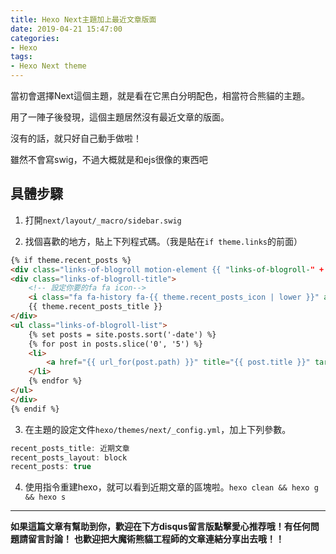 ```yaml
---
title: Hexo Next主題加上最近文章版面
date: 2019-04-21 15:47:00
categories:
- Hexo
tags:
- Hexo Next theme
---
```


當初會選擇Next這個主題，就是看在它黑白分明配色，相當符合熊貓的主題。

用了一陣子後發現，這個主題居然沒有最近文章的版面。

沒有的話，就只好自己動手做啦！

<!-- more -->

雖然不會寫swig，不過大概就是和ejs很像的東西吧

## 具體步驟

1. 打開`next/layout/_macro/sidebar.swig`

2. 找個喜歡的地方，貼上下列程式碼。（我是貼在`if theme.links`的前面）

```html
{% if theme.recent_posts %}
<div class="links-of-blogroll motion-element {{ "links-of-blogroll-" + theme.recent_posts_layout  }}">
<div class="links-of-blogroll-title">
    <!-- 設定你要的fa fa icon-->
    <i class="fa fa-history fa-{{ theme.recent_posts_icon | lower }}" aria-hidden="true"></i>
    {{ theme.recent_posts_title }}
</div>
<ul class="links-of-blogroll-list">
    {% set posts = site.posts.sort('-date') %}
    {% for post in posts.slice('0', '5') %}
    <li>
        <a href="{{ url_for(post.path) }}" title="{{ post.title }}" target="_blank">{{ post.title }}</a>
    </li>
    {% endfor %}
</ul>
</div>
{% endif %}
```

3. 在主題的設定文件`hexo/themes/next/_config.yml`，加上下列參數。

```js
recent_posts_title: 近期文章
recent_posts_layout: block
recent_posts: true
```

4. 使用指令重建hexo，就可以看到近期文章的區塊啦。`hexo clean && hexo g && hexo s`

---

**如果這篇文章有幫助到你，歡迎在下方disqus留言版點擊愛心推荐哦！有任何問題請留言討論！**
**也歡迎把大魔術熊貓工程師的文章連結分享出去哦！！**